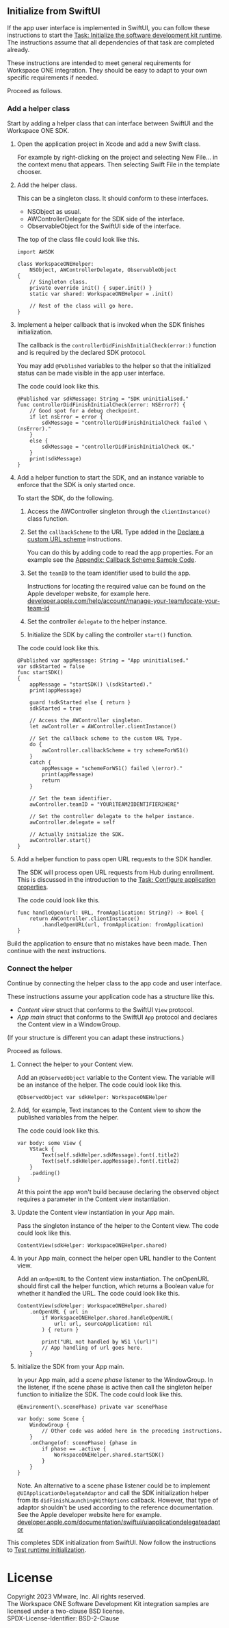 ## Initialize from SwiftUI
If the app user interface is implemented in SwiftUI, you can follow these
instructions to start the
[Task: Initialize the software development kit runtime](../readme.md).
The instructions assume that all dependencies of that task are completed
already.

These instructions are intended to meet general requirements for Workspace ONE
integration. They should be easy to adapt to your own specific requirements if
needed.

Proceed as follows.

### Add a helper class
Start by adding a helper class that can interface between SwiftUI and the
Workspace ONE SDK.

1.  Open the application project in Xcode and add a new Swift class.

    For example by right-clicking on the project and selecting New File... in
    the context menu that appears. Then selecting Swift File in the template
    chooser.

2.  Add the helper class.

    This can be a singleton class. It should conform to these interfaces.

    -   NSObject as usual.
    -   AWControllerDelegate for the SDK side of the interface.
    -   ObservableObject for the SwiftUI side of the interface.

    The top of the class file could look like this.

        import AWSDK

        class WorkspaceONEHelper:
            NSObject, AWControllerDelegate, ObservableObject
        {
            // Singleton class.
            private override init() { super.init() }
            static var shared: WorkspaceONEHelper = .init()

            // Rest of the class will go here.
        }

3.  Implement a helper callback that is invoked when the SDK finishes
    initialization.

    The callback is the `controllerDidFinishInitialCheck(error:)` function and
    is required by the declared SDK protocol.

    You may add `@Published` variables to the helper so that the initialized
    status can be made visible in the app user interface.

    The code could look like this.

        @Published var sdkMessage: String = "SDK uninitialised."
        func controllerDidFinishInitialCheck(error: NSError?) {
            // Good spot for a debug checkpoint.
            if let nsError = error {
                sdkMessage = "controllerDidFinishInitialCheck failed \(nsError)."
            }
            else {
                sdkMessage = "controllerDidFinishInitialCheck OK."
            }
            print(sdkMessage)
        }

4.  Add a helper function to start the SDK, and an instance variable to enforce
    that the SDK is only started once.

    To start the SDK, do the following.
    
    1.  Access the AWController singleton through the `clientInstance()` class
        function.

    2.  Set the `callbackScheme` to the URL Type added in
        the [Declare a custom URL scheme](../../02Task_Configure-application-properties/01Declare-a-custom-URL-scheme/readme.md)
        instructions.

        You can do this by adding code to read the app properties. For an
        example see the
        [Appendix: Callback Scheme Sample Code](../../21Appendix_Callback-Scheme-Sample-Code/readme.md).

    3.  Set the `teamID` to the team identifier used to build the app.

        Instructions for locating the required value can be found on the Apple
        developer website, for example here.  
        [developer.apple.com/help/account/manage-your-team/locate-your-team-id](https://developer.apple.com/help/account/manage-your-team/locate-your-team-id)

    4.  Set the controller `delegate` to the helper instance.

    5.  Initialize the SDK by calling the controller `start()` function.

    The code could look like this.

        @Published var appMessage: String = "App uninitialised."
        var sdkStarted = false
        func startSDK()
        {
            appMessage = "startSDK() \(sdkStarted)."
            print(appMessage)

            guard !sdkStarted else { return }
            sdkStarted = true

            // Access the AWController singleton.
            let awController = AWController.clientInstance()

            // Set the callback scheme to the custom URL Type.
            do {
                awController.callbackScheme = try schemeForWS1()
            }
            catch {
                appMessage = "schemeForWS1() failed \(error)."
                print(appMessage)
                return
            }

            // Set the team identifier.
            awController.teamID = "YOUR1TEAM2IDENTIFIER2HERE"

            // Set the controller delegate to the helper instance.
            awController.delegate = self

            // Actually initialize the SDK.
            awController.start()
        }

5.  Add a helper function to pass open URL requests to the SDK handler.

    The SDK will process open URL requests from Hub during enrollment. This is
    discussed in the introduction to the
    [Task: Configure application properties](../../02Task_Configure-application-properties/readme.md).

    The code could look like this.

        func handleOpen(url: URL, fromApplication: String?) -> Bool {
            return AWController.clientInstance()
                .handleOpenURL(url, fromApplication: fromApplication)
        }

Build the application to ensure that no mistakes have been made. Then continue
with the next instructions.

### Connect the helper
Continue by connecting the helper class to the app code and user interface.

These instructions assume your application code has a structure like this.

-   *Content view* struct that conforms to the SwiftUI `View` protocol.
-   *App main* struct that conforms to the SwiftUI `App` protocol and declares
    the Content view in a WindowGroup.

(If your structure is different you can adapt these instructions.)

Proceed as follows.

1.  Connect the helper to your Content view.

    Add an `@ObservedObject` variable to the Content view. The variable will be
    an instance of the helper. The code could look like this.

        @ObservedObject var sdkHelper: WorkspaceONEHelper

2.  Add, for example, Text instances to the Content view to show the published
    variables from the helper.

    The code could look like this.

        var body: some View {
            VStack {
                Text(self.sdkHelper.sdkMessage).font(.title2)
                Text(self.sdkHelper.appMessage).font(.title2)
            }
            .padding()
        }

    At this point the app won't build because declaring the observed object
    requires a parameter in the Content view instantiation.

3.  Update the Content view instantiation in your App main.

    Pass the singleton instance of the helper to the Content view. The code
    could look like this.

        ContentView(sdkHelper: WorkspaceONEHelper.shared)

4.  In your App main, connect the helper open URL handler to the Content view.

    Add an `onOpenURL` to the Content view instantiation. The onOpenURL should
    first call the helper function, which returns a Boolean value for whether it
    handled the URL. The code could look like this.

        ContentView(sdkHelper: WorkspaceONEHelper.shared)
            .onOpenURL { url in
                if WorkspaceONEHelper.shared.handleOpenURL(
                    url: url, sourceApplication: nil
                ) { return }
                
                print("URL not handled by WS1 \(url)")
                // App handling of url goes here.
            }

5.  Initialize the SDK from your App main.

    In your App main, add a *scene phase* listener to the WindowGroup. In the
    listener, if the scene phase is active then call the singleton helper
    function to initialize the SDK. The code could look like this.

        @Environment(\.scenePhase) private var scenePhase

        var body: some Scene {
            WindowGroup {
                // Other code was added here in the preceding instructions.
            }
            .onChange(of: scenePhase) {phase in
                if phase == .active {
                    WorkspaceONEHelper.shared.startSDK()
                }
            }
        }

    Note. An alternative to a scene phase listener could be to implement
    `@UIApplicationDelegateAdaptor` and call the SDK initialization helper from
    its `didFinishLaunchingWithOptions` callback. However, that type of adaptor
    shouldn't be used according to the reference documentation. See the Apple
    developer website here for example.  
    [developer.apple.com/documentation/swiftui/uiapplicationdelegateadaptor](https://developer.apple.com/documentation/swiftui/uiapplicationdelegateadaptor)

This completes SDK initialization from SwiftUI. Now follow the instructions to
[Test runtime initialization](../10Test-runtime-Initialization/readme.md).

# License
Copyright 2023 VMware, Inc. All rights reserved.  
The Workspace ONE Software Development Kit integration samples are licensed
under a two-clause BSD license.  
SPDX-License-Identifier: BSD-2-Clause